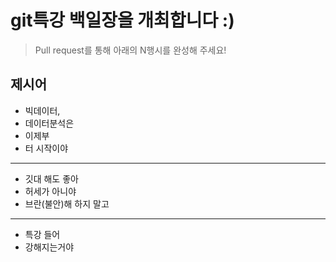 # git특강 백일장을 개최합니다 :) 
> Pull request를 통해 아래의 N행시를 완성해 주세요!

## 제시어
- 빅데이터,
- 데이터분석은
- 이제부
- 터 시작이야
---
- 깃대 해도 좋아
- 허세가 아니야
- 브란(불안)해 하지 말고
---
- 특강 들어
- 강해지는거야
